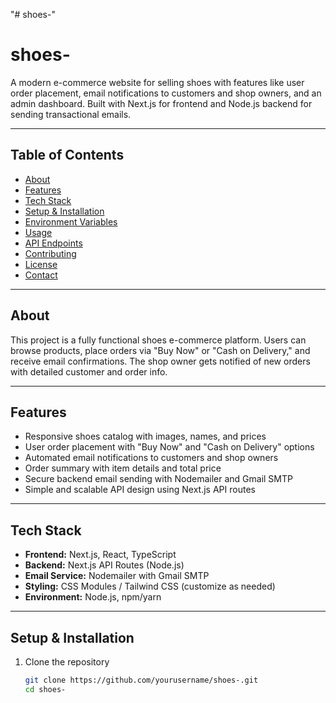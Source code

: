 "# shoes-"

# shoes-

A modern e-commerce website for selling shoes with features like user order placement, email notifications to customers and shop owners, and an admin dashboard. Built with Next.js for frontend and Node.js backend for sending transactional emails.

---

## Table of Contents

- [About](#about)
- [Features](#features)
- [Tech Stack](#tech-stack)
- [Setup & Installation](#setup--installation)
- [Environment Variables](#environment-variables)
- [Usage](#usage)
- [API Endpoints](#api-endpoints)
- [Contributing](#contributing)
- [License](#license)
- [Contact](#contact)

---

## About

This project is a fully functional shoes e-commerce platform. Users can browse products, place orders via "Buy Now" or "Cash on Delivery," and receive email confirmations. The shop owner gets notified of new orders with detailed customer and order info.

---

## Features

- Responsive shoes catalog with images, names, and prices
- User order placement with "Buy Now" and "Cash on Delivery" options
- Automated email notifications to customers and shop owners
- Order summary with item details and total price
- Secure backend email sending with Nodemailer and Gmail SMTP
- Simple and scalable API design using Next.js API routes

---

## Tech Stack

- **Frontend:** Next.js, React, TypeScript
- **Backend:** Next.js API Routes (Node.js)
- **Email Service:** Nodemailer with Gmail SMTP
- **Styling:** CSS Modules / Tailwind CSS (customize as needed)
- **Environment:** Node.js, npm/yarn

---

## Setup & Installation

1. Clone the repository
   ```bash
   git clone https://github.com/yourusername/shoes-.git
   cd shoes-
   ```
